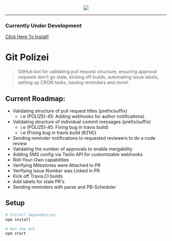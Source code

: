 
<p align="center">
  <img src="https://i.imgur.com/3Cw90Gl.png"/>
</p>

---------

### Currently Under Development

[Click Here To Install!](https://github.com/apps/git-polizei)

# Git Polizei
> GitHub bot for validating pull request structure, ensuring approval requests don't go stale, kicking off builds, automating issue labels, setting up CRON tasks, issuing reminders and more!


## Current Roadmap:
- Validating structure of pull request titles (prefix/suffix)
  - i.e (POLIZEI-45: Adding webhooks for author notifications)
- Validating structure of individual commit messages (prefix/suffix)
  - i.e (POLIZEI-45: Fixing bug in travis build)
  - i.e (Fixing bug in travis build (#214))
- Sending reminder notifications to requested reviewers to do a code review
- Validating the number of approvals to enable mergability
- Adding SMS config via Twilio API for customizable webhooks
- Roll-Your-Own capabilities
- Verifying Milestones were Attached to PR
- Verifying Issue Number was Linked in PR
- Kick off Travis.CI builds
- Add labels for stale PR's 
- Sending reminders with parse and PB-Scheduler
 
## Setup

```sh
# Install dependencies
npm install

# Run the bot
npm start
```

